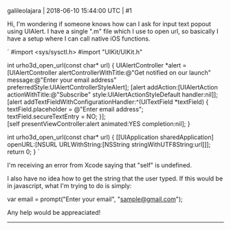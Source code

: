 galileolajara | 2018-06-10 15:44:00 UTC | #1

Hi, I'm wondering if someone knows how can I ask for input text popout using UIAlert. I have a single ".m" file which I use to open url, so basically I have a setup where I can call native iOS functions.

`
#import <sys/sysctl.h>
#import "UIKit/UIKit.h"

int urho3d_open_url(const char* url) {
 UIAlertController *alert = [UIAlertController alertControllerWithTitle:@"Get notified on our launch" message:@"Enter your email address" preferredStyle:UIAlertControllerStyleAlert];
 [alert addAction:[UIAlertAction actionWithTitle:@"Subscribe" style:UIAlertActionStyleDefault handler:nil]];
  [alert addTextFieldWithConfigurationHandler:^(UITextField *textField) {
  textField.placeholder = @"Enter email address";                                                                                                                                              
  textField.secureTextEntry = NO;
  }];                                                                                                                                                                                        
  [self presentViewController:alert animated:YES completion:nil];
}

int urho3d_open_url(const char* url) {
  [[UIApplication sharedApplication] openURL:[NSURL URLWithString:[NSString stringWithUTF8String:url]]];
  return 0;
}
`

I'm receiving an error from Xcode saying that "self" is undefined.

I also have no idea how to get the string that the user typed. If this would be in javascript, what I'm trying to do is simply:

var email = prompt("Enter your email", "sample@gmail.com");

Any help would be appreaciated!

-------------------------

